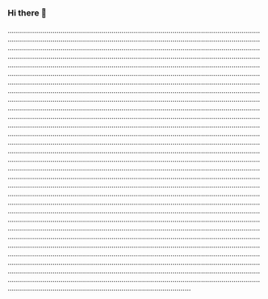 ### Hi there 👋

..................................................................................................................................................................................................................................................................................................................................................................................................................................................................................................................................................................................................................................................................................................................................................................................................................................................................................................................................................................................................................................................................................................................................................................................................................................................................................................................................................................................................................................................................................................................................................................................................................................................................................................................................................................................................................................................................................................................................................................................................................................................................................................................................................................................................................................................................................................................................................................................................................................................................................................................................................................................................................................................................................................................................................................................................................................................................................................................................................................................................................................................................................................................................................................................................................................................................................................................................................................................................................................................................................................................................................................................................................................................................................................................................................................................................................................................................................................................................................................